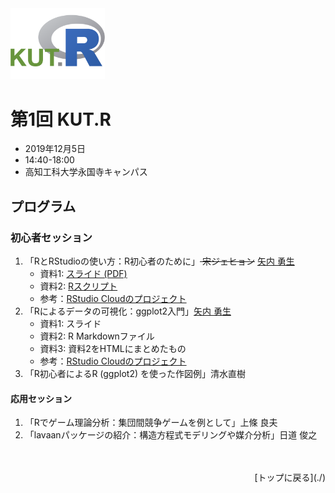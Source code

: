 <img src="logo/kutR_logo.png" width="30%">

# 第1回 KUT.R

- 2019年12月5日
- 14:40-18:00
- 高知工科大学永国寺キャンパス


## プログラム



### 初心者セッション

1. 「RとRStudioの使い方：R初心者のために」<s> 宋ジェヒョン</s> [矢内 勇生](https://github.com/yukiyanai)
	- 資料1: [スライド (PDF)](slides/intro_RnRStudio_kutR01.pdf)
	- 資料2: [Rスクリプト](Rscripts/intro2R.R)
	- 参考：[RStudio Cloudのプロジェクト](https://rstudio.cloud/project/762403)
1. 「Rによるデータの可視化：ggplot2入門」[矢内 勇生](https://github.com/yukiyanai)
	- 資料1: スライド
	- 資料2: R Markdownファイル
	- 資料3: 資料2をHTMLにまとめたもの
	- 参考：[RStudio Cloudのプロジェクト](https://rstudio.cloud/project/762403)
1. 「R初心者によるR (ggplot2) を使った作図例」清水直樹

#### 応用セッション

1. 「Rでゲーム理論分析：集団間競争ゲームを例として」上條 良夫
2. 「lavaanパッケージの紹介：構造方程式モデリングや媒介分析」日道 俊之

<br>
<br>
<div style="text-align: right;">
[トップに戻る](./)
</div>





